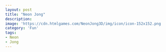```yaml
---
layout: post
title: "Neon Jong"
description:  
image: 'https://cdn.htmlgames.com/NeonJong3D/img/icon/icon-152x152.png'
category: 'Fun'
tags:
- Neon
- Jong
---
```


<div>
<script src="https://cdn.htmlgames.com/embed.js?game=NeonJong3D&amp;width=800&amp;height=480&amp;bgcolor=white"></script>
</div>
